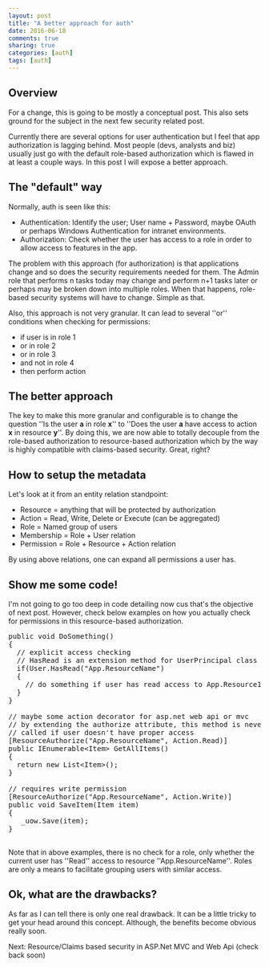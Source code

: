 ```yaml
---
layout: post
title: "A better approach for auth"
date: 2016-06-18
comments: true
sharing: true
categories: [auth]
tags: [auth]
---
```


## Overview
For a change, this is going to be mostly a conceptual post. This also sets ground for the subject in the next few security related post.

Currently there are several options for user authentication but I feel that app authorization is lagging behind. Most people (devs, analysts and biz) usually just go with the default role-based authorization which is flawed in at least a couple ways. In this post I will expose a better approach.

## The "default" way
Normally, auth is seen like this:

  * Authentication: Identify the user; User name + Password, maybe OAuth or perhaps Windows Authentication for intranet environments.
  * Authorization: Check whether the user has access to a role in order to allow access to features in the app.

The problem with this approach (for authorization) is that applications change and so does the security requirements needed for them. The Admin role that performs n tasks today may change and perform n+1 tasks later or perhaps may be broken down into multiple roles. When that happens, role-based security systems will have to change. Simple as that.

Also, this approach is not very granular. It can lead to several ''or'' conditions when checking for permissions:

  * if user is in role 1
  * or in role 2
  * or in role 3
  * and not in role 4
  * then perform action 

## The better approach
The key to make this more granular and configurable is to change the question ''Is the user **a** in role **x**'' to ''Does the user **a** have access to action **x** in resource **y**''. By doing this, we are now able to totally decouple from the role-based authorization to resource-based authorization which by the way is highly compatible with claims-based security. Great, right?

## How to setup the metadata
Let's look at it from an entity relation standpoint:

  * Resource = anything that will be protected by authorization
  * Action = Read, Write, Delete or Execute (can be aggregated)
  * Role = Named group of users
  * Membership = Role + User relation
  * Permission = Role + Resource + Action relation

By using above relations, one can expand all permissions a user has.

## Show me some code!

I'm not going to go too deep in code detailing now cus that's the objective of next post. However, check below examples on how you actually check for permissions in this resource-based authorization.

<pre class="brush: csharp">
public void DoSomething()
{
  // explicit access checking
  // HasRead is an extension method for UserPrincipal class
  if(User.HasRead("App.ResourceName") 
  {
    // do something if user has read access to App.Resource1
  }
}

// maybe some action decorator for asp.net web api or mvc
// by extending the authorize attribute, this method is never 
// called if user doesn't have proper access
[ResourceAuthorize("App.ResourceName", Action.Read)]
public IEnumerable&lt;Item> GetAllItems()
{
  return new List&lt;Item>();
}

// requires write permission
[ResourceAuthorize("App.ResourceName", Action.Write)]
public void SaveItem(Item item)
{
   _uow.Save(item);
}

</pre>

Note that in above examples, there is no check for a role, only whether the current user has ''Read'' access to resource ''App.ResourceName''. Roles are only a means to facilitate grouping users with similar access.

## Ok, what are the drawbacks?
As far as I can tell there is only one real drawback. It can be a little tricky to get your head around this concept. Although, the benefits become obvious really soon.

Next: Resource/Claims based security in ASP.Net MVC and Web Api (check back soon) 